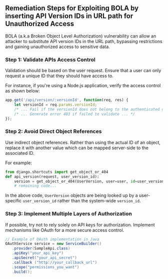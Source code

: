 

## Remediation Steps for Exploiting BOLA by inserting API Version IDs in URL path for Unauthorized Access
BOLA (a.k.a Broken Object Level Authorization) vulnerability can allow an attacker to substitute API version IDs in the URL path, bypassing restrictions and gaining unauthorized access to sensitive data.

### Step 1: Validate APIs Access Control
Validation should be based on the user request. Ensure that a user can only request a unique ID that they should have access to.

For instance, if you're using a Node.js application, verify the access control as shown below:

```javascript
app.get('/api/version/:versionId', function(req, res) {
    let versionId = req.params.versionId;
    /* ... Fail if the versionId does not belong to the authenticated user ... */
    /* ... Generate error 403 if failed to validate ... */
});
```
### Step 2: Avoid Direct Object References
Use indirect object references. Rather than using the actual ID of an object, replace it with another value which can be mapped server-side to the associated ID. 

For example:

```python
from django.shortcuts import get_object_or_404
def api_version(request, user_version_id):
    version = get_object_or_404(UserVersion, user=user, id=user_version_id)
    # remaining code...
```
In the above code, `UserVersion` objects are being looked up by a user-specific `user_version_id` rather than the system-wide `version_id`.

### Step 3: Implement Multiple Layers of Authorization
If possible, try not to rely solely on API keys for authorization. Implement mechanisms like OAuth for a more secure access control.

```java
// Example of OAuth implementation in Java
OAuthService service = new ServiceBuilder()
   .provider(SampleApi.class)
   .apiKey("your_api_key")
   .apiSecret("your_api_secret")
   .callback ("http://your_callback_url")
   .scope("permissions_you_want")
   .build();
```